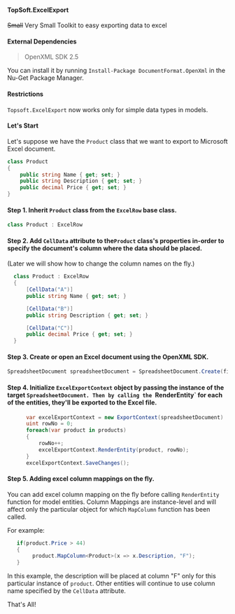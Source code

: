 #### TopSoft.ExcelExport
~~Small~~ Very Small Toolkit to easy exporting data to excel

#### External Dependencies
> OpenXML SDK 2.5

You can install it by running `Install-Package DocumentFormat.OpenXml` in the Nu-Get Package Manager.

#### Restrictions
`Topsoft.ExcelExport` now works only for simple data types in models.

#### Let's Start

Let's suppose we have the `Product` class that we want to export to Microsoft Excel document.

```c#
class Product
{
    public string Name { get; set; }
    public string Description { get; set; }
    public decimal Price { get; set; }
}
```
#### Step 1. Inherit `Product` class from the `ExcelRow` base class.

```c#
class Product : ExcelRow
```

#### Step 2. Add `CellData` attribute to the`Product` class's properties in-order to specify the document's column where the data should be placed.
(Later we will show how to change the column names on the fly.)

```c#
  class Product : ExcelRow
  {
      [CellData("A")]
      public string Name { get; set; }

      [CellData("B")]
      public string Description { get; set; }

      [CellData("C")]
      public decimal Price { get; set; }
  }
```

#### Step 3. Create or open an Excel document using the OpenXML SDK.

```c#
SpreadsheetDocument spreadsheetDocument = SpreadsheetDocument.Create(fileName, SpreadsheetDocumentType.Workbook);
```

#### Step 4. Initialize `ExcelExportContext` object by passing the instance of the target `SpreadsheetDocument. Then by calling the `RenderEntity`  for each of the entities, they'll be exported to the Excel file.

```c#
      var excelExportContext = new ExportContext(spreadsheetDocument)
      uint rowNo = 0;
      foreach(var product in products)
      {
          rowNo++;
          excelExportContext.RenderEntity(product, rowNo);
      }
      excelExportContext.SaveChanges();
```

#### Step 5. Adding excel column mappings on the fly.
You can add excel column mapping on the fly before calling `RenderEntity` function for model entities. Column Mappings are instance-level and will affect only the particular object for which `MapColumn` function has been called.

For example:

```c#
   if(product.Price > 44)
   {
        product.MapColumn<Product>(x => x.Description, "F");
   }
```

In this example, the description will be placed at column "F" only for this particular instance of `product`. Other entities will continue to use column name specified by the `CellData` attribute.

That's All!

